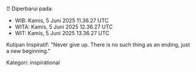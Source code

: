 ⏰ Diperbarui pada:
- WIB: Kamis, 5 Juni 2025 11.36.27 UTC
- WITA: Kamis, 5 Juni 2025 12.36.27 UTC
- WIT: Kamis, 5 Juni 2025 13.36.27 UTC

Kutipan Inspiratif:
"Never give up. There is no such thing as an ending, just a new beginning."


Kategori: inspirational

